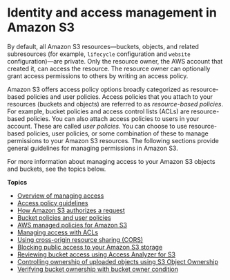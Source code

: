 # Identity and access management in Amazon S3<a name="s3-access-control"></a>

By default, all Amazon S3 resources—buckets, objects, and related subresources \(for example, `lifecycle` configuration and `website` configuration\)—are private\. Only the resource owner, the AWS account that created it, can access the resource\. The resource owner can optionally grant access permissions to others by writing an access policy\. 

Amazon S3 offers access policy options broadly categorized as resource\-based policies and user policies\. Access policies that you attach to your resources \(buckets and objects\) are referred to as *resource\-based policies*\. For example, bucket policies and access control lists \(ACLs\) are resource\-based policies\. You can also attach access policies to users in your account\. These are called *user policies*\. You can choose to use resource\-based policies, user policies, or some combination of these to manage permissions to your Amazon S3 resources\. The following sections provide general guidelines for managing permissions in Amazon S3\.

For more information about managing access to your Amazon S3 objects and buckets, see the topics below\.

**Topics**
+ [Overview of managing access](access-control-overview.md)
+ [Access policy guidelines](access-policy-alternatives-guidelines.md)
+ [How Amazon S3 authorizes a request](how-s3-evaluates-access-control.md)
+ [Bucket policies and user policies](using-iam-policies.md)
+ [AWS managed policies for Amazon S3](security-iam-awsmanpol.md)
+ [Managing access with ACLs](acls.md)
+ [Using cross\-origin resource sharing \(CORS\)](cors.md)
+ [Blocking public access to your Amazon S3 storage](access-control-block-public-access.md)
+ [Reviewing bucket access using Access Analyzer for S3](access-analyzer.md)
+ [Controlling ownership of uploaded objects using S3 Object Ownership](about-object-ownership.md)
+ [Verifying bucket ownership with bucket owner condition](bucket-owner-condition.md)
